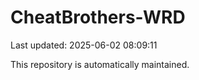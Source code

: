 # CheatBrothers-WRD

Last updated: 2025-06-02 08:09:11

This repository is automatically maintained.
